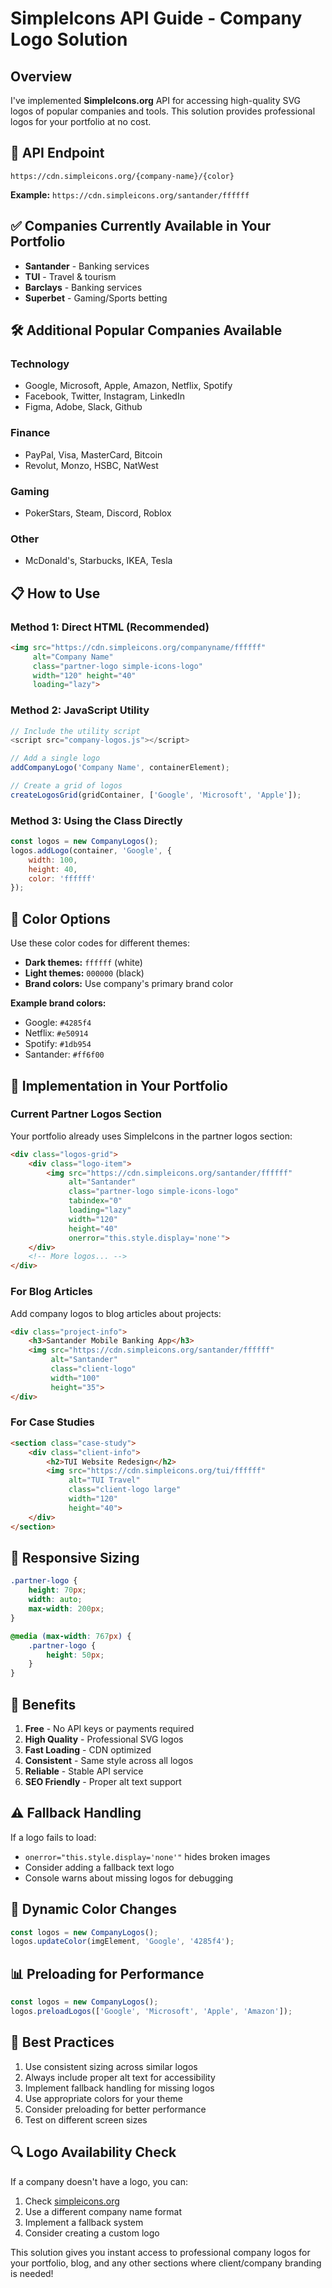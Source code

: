 # SimpleIcons API Guide - Company Logo Solution

## Overview
I've implemented **SimpleIcons.org** API for accessing high-quality SVG logos of popular companies and tools. This solution provides professional logos for your portfolio at no cost.

## 🔗 API Endpoint
```
https://cdn.simpleicons.org/{company-name}/{color}
```

**Example:** `https://cdn.simpleicons.org/santander/ffffff`

## ✅ Companies Currently Available in Your Portfolio
- **Santander** - Banking services
- **TUI** - Travel & tourism  
- **Barclays** - Banking services
- **Superbet** - Gaming/Sports betting

## 🛠️ Additional Popular Companies Available
### Technology
- Google, Microsoft, Apple, Amazon, Netflix, Spotify
- Facebook, Twitter, Instagram, LinkedIn
- Figma, Adobe, Slack, Github

### Finance
- PayPal, Visa, MasterCard, Bitcoin
- Revolut, Monzo, HSBC, NatWest

### Gaming
- PokerStars, Steam, Discord, Roblox

### Other
- McDonald's, Starbucks, IKEA, Tesla

## 📋 How to Use

### Method 1: Direct HTML (Recommended)
```html
<img src="https://cdn.simpleicons.org/companyname/ffffff" 
     alt="Company Name" 
     class="partner-logo simple-icons-logo" 
     width="120" height="40"
     loading="lazy">
```

### Method 2: JavaScript Utility
```javascript
// Include the utility script
<script src="company-logos.js"></script>

// Add a single logo
addCompanyLogo('Company Name', containerElement);

// Create a grid of logos
createLogosGrid(gridContainer, ['Google', 'Microsoft', 'Apple']);
```

### Method 3: Using the Class Directly
```javascript
const logos = new CompanyLogos();
logos.addLogo(container, 'Google', { 
    width: 100, 
    height: 40, 
    color: 'ffffff' 
});
```

## 🎨 Color Options
Use these color codes for different themes:
- **Dark themes:** `ffffff` (white)
- **Light themes:** `000000` (black)
- **Brand colors:** Use company's primary brand color

**Example brand colors:**
- Google: `#4285f4`
- Netflix: `#e50914`
- Spotify: `#1db954`
- Santander: `#ff6f00`

## 🔧 Implementation in Your Portfolio

### Current Partner Logos Section
Your portfolio already uses SimpleIcons in the partner logos section:
```html
<div class="logos-grid">
    <div class="logo-item">
        <img src="https://cdn.simpleicons.org/santander/ffffff" 
             alt="Santander" 
             class="partner-logo simple-icons-logo" 
             tabindex="0" 
             loading="lazy" 
             width="120" 
             height="40" 
             onerror="this.style.display='none'">
    </div>
    <!-- More logos... -->
</div>
```

### For Blog Articles
Add company logos to blog articles about projects:
```html
<div class="project-info">
    <h3>Santander Mobile Banking App</h3>
    <img src="https://cdn.simpleicons.org/santander/ffffff" 
         alt="Santander" 
         class="client-logo" 
         width="100" 
         height="35">
</div>
```

### For Case Studies
```html
<section class="case-study">
    <div class="client-info">
        <h2>TUI Website Redesign</h2>
        <img src="https://cdn.simpleicons.org/tui/ffffff" 
             alt="TUI Travel" 
             class="client-logo large" 
             width="120" 
             height="40">
    </div>
</section>
```

## 📱 Responsive Sizing
```css
.partner-logo {
    height: 70px;
    width: auto;
    max-width: 200px;
}

@media (max-width: 767px) {
    .partner-logo {
        height: 50px;
    }
}
```

## 🚀 Benefits
1. **Free** - No API keys or payments required
2. **High Quality** - Professional SVG logos
3. **Fast Loading** - CDN optimized
4. **Consistent** - Same style across all logos
5. **Reliable** - Stable API service
6. **SEO Friendly** - Proper alt text support

## ⚠️ Fallback Handling
If a logo fails to load:
- `onerror="this.style.display='none'"` hides broken images
- Consider adding a fallback text logo
- Console warns about missing logos for debugging

## 🔄 Dynamic Color Changes
```javascript
const logos = new CompanyLogos();
logos.updateColor(imgElement, 'Google', '4285f4');
```

## 📊 Preloading for Performance
```javascript
const logos = new CompanyLogos();
logos.preloadLogos(['Google', 'Microsoft', 'Apple', 'Amazon']);
```

## 🎯 Best Practices
1. Use consistent sizing across similar logos
2. Always include proper alt text for accessibility
3. Implement fallback handling for missing logos
4. Use appropriate colors for your theme
5. Consider preloading for better performance
6. Test on different screen sizes

## 🔍 Logo Availability Check
If a company doesn't have a logo, you can:
1. Check [simpleicons.org](https://simpleicons.org/) 
2. Use a different company name format
3. Implement a fallback system
4. Consider creating a custom logo

This solution gives you instant access to professional company logos for your portfolio, blog, and any other sections where client/company branding is needed!